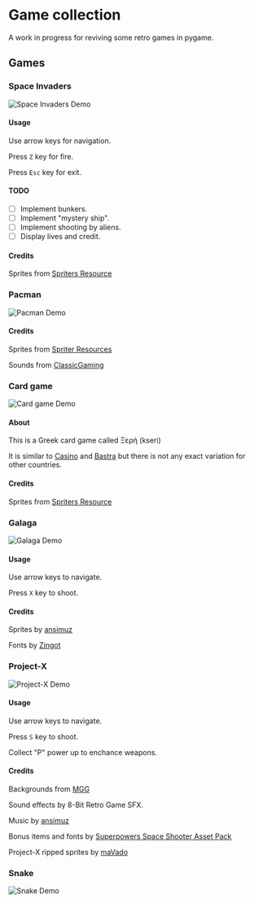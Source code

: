 # Game collection

A work in progress for reviving some retro games in pygame.

## Games

### Space Invaders
![Space Invaders Demo](screenshots/space-invaders.png)

#### Usage

Use arrow keys for navigation.

Press `Z` key for fire.

Press `Esc` key for exit.

#### TODO
- [ ] Implement bunkers.
- [ ] Implement "mystery ship".
- [ ] Implement shooting by aliens.
- [ ] Display lives and credit.

#### Credits

Sprites from [Spriters Resource](https://web.archive.org/web/20200622071728/https://www.spriters-resource.com/arcade/spaceinv/sheet/115520/)

### Pacman
![Pacman Demo](screenshots/pacman.png)

#### Credits

Sprites from [Spriter Resources](https://web.archive.org/web/20210304222346/https://www.spriters-resource.com/arcade/pacman/)

Sounds from [ClassicGaming](https://web.archive.org/web/20211004132803/https://www.classicgaming.cc/classics/pac-man/sounds)

### Card game
![Card game Demo](screenshots/card-game.png)

#### About
This is a Greek card game called Ξερή (kseri)

It is similar to [Casino](https://en.wikipedia.org/wiki/Cassino_(card_game)) and [Bastra](https://en.wikipedia.org/wiki/Bastra) but there is not any exact variation for other countries.

#### Credits

Sprites from [Spriters Resource](https://web.archive.org/web/20220417063231/https://www.spriters-resource.com/pc_computer/solitaire/sheet/107016/)

### Galaga
![Galaga Demo](screenshots/galaga.png)

#### Usage

Use arrow keys to navigate.

Press `X` key to shoot.

#### Credits

Sprites by [ansimuz](https://web.archive.org/web/20220425161230/http://ansimuz.com/site/portfolio/spaceship-shooter-environment/)

Fonts by [Zingot](https://web.archive.org/web/20210518182356/https://www.zingot.com/resources.html)

### Project-X
![Project-X Demo](screenshots/project-x.png)

#### Usage

Use arrow keys to navigate.

Press `S` key to shoot.

Collect "P" power up to enchance weapons.

#### Credits

Backgrounds from [MGG](https://www.gamedevmarket.net/asset/pixelart-game-backgrounds/)

Sound effects by 8-Bit Retro Game SFX.

Music by [ansimuz](https://ansimuz.itch.io/warped-space-shooter)

Bonus items and fonts by [Superpowers Space Shooter Asset Pack](https://github.com/sparklinlabs/superpowers-asset-packs)

Project-X ripped sprites by [maVado](http://eab.abime.net/showthread.php?t=20428)

### Snake
![Snake Demo](screenshots/snake.png)
